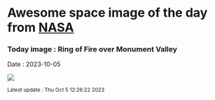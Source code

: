 
# Awesome space image of the day from [NASA](https://api.nasa.gov/)

### Today image : Ring of Fire over Monument Valley
Date : 2023-10-05

![](https://apod.nasa.gov/apod/image/2310/MoValleyEclipse1024.jpg)

<small>Latest update : Thu Oct  5 12:26:22 2023</small>
        